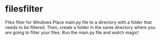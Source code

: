 # filesfilter
Files filter for Windows
Place main.py file to a directory with a folder that needs to be filtered. 
Then, create a folder in the same directory where you are going to filter your files. 
Run the main.py file and watch magic!
